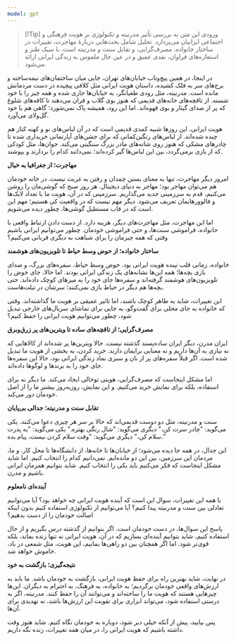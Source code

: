 ```yaml
---
model: gpt
---
```


> [!Tip] ورودی
> این متن به بررسی تأثیر مدرنیته و تکنولوژی بر هویت فرهنگی و اجتماعی ایرانیان می‌پردازد. تحلیل شامل بحث‌هایی دربارهٔ مهاجرت، تغییرات در ساختار خانواده، مصرف‌گرایی، و تقابل سنت و مدرنیته است. با سبک طنز و استعاره‌های فراوان، نقدی عمیق و در عین حال ملموس به زندگی ایرانی ارائه می‌شود.

در اینجا، در همین پیچ‌وتاب خیابان‌های تهران، جایی میان ساختمان‌های نیمه‌ساخته و برج‌های سر به فلک کشیده، داستان هویت ایرانی مثل کلافی پیچیده در دست مردمانش مانده است. مدرنیته، مثل رودی طغیانگر، به خیابان‌ها جاری شده و همه چیز را با خود شسته. از تاقچه‌های خانه‌های قدیمی که هنوز بوی گلاب و قران می‌دهند تا کافه‌های شلوغ که پر از صدای گیتار و بوی قهوه‌اند. اما این رود، همیشه پاک نمی‌شورد؛ گاهی هم با خود گل‌ولای می‌آورد.

هویت ایرانی، این روزها شبیه کمدی قدیمی است که در آن لباس‌های نو و کهنه کنار هم چیده شده‌اند. از لباس‌های رنگین‌کمانی که برای جشن‌های آپارتمانی خریداری شده تا چادرهای مشکی که هنوز روی شانه‌های مادر بزرگ سنگینی می‌کند. جوان‌ها، مثل کودکی که از بازی برمی‌گردد، بین این لباس‌ها گیر کرده‌اند؛ نمی‌دانند کدام را بردارند و بپوشند.

**مهاجرت؛ از جغرافیا به خیال**

امروز دیگر مهاجرت، تنها به معنای بستن چمدان و رفتن به غربت نیست. در خانه خودمان هم می‌توان مهاجر بود؛ مهاجر به دنیای دیجیتال. هر روز صبح که گوشی‌مان را روشن می‌کنیم، قدم به سرزمینی جدید می‌گذاریم. سرزمینی که در آن، هویت ما با تعداد لایک‌ها و فالوورهایمان تعریف می‌شود. دیگر مهم نیست که در واقعیت کی هستیم؛ مهم این است که در قاب مستطیل گوشی‌ها، چطور دیده می‌شویم.

اما این مهاجرت، مثل مهاجرت‌های دیگر، هزینه دارد. از دست دادن ارتباط واقعی با خانواده، فراموشی سنت‌ها، و حتی فراموشی خودمان. چطور می‌توانیم ایرانی باشیم وقتی که همه چیزمان را برای شباهت به دیگری قربانی می‌کنیم؟

**ساختار خانواده؛ از حوض وسط حیاط تا تلویزیون‌های هوشمند**

خانواده، زمانی قلب تپنده هویت ایرانی بود. حوض وسط حیاط، سفره‌های بزرگ، و صدای بازی بچه‌ها؛ همه این‌ها نشانه‌های یک زندگی ایرانی بودند. اما حالا، جای حوض را تلویزیون‌های هوشمند گرفته‌اند و سفره‌ها جای خود را به میزهای کوچک داده‌اند. حتی بچه‌ها هم دیگر در حیاط بازی نمی‌کنند؛ سرشان در تبلت‌هاست.

این تغییرات، شاید به ظاهر کوچک باشند، اما تاثیر عمیقی بر هویت ما گذاشته‌اند. وقتی که خانواده به جای محلی برای گفت‌وگو، به جایی برای تماشای سریال‌های خارجی تبدیل شود، چطور می‌توانیم هویت ایرانی را حفظ کنیم؟

**مصرف‌گرایی؛ از تاقچه‌های ساده تا ویترین‌های پر زرق‌وبرق**

ایران مدرن، دیگر ایران ساده‌پسند گذشته نیست. حالا ویترین‌ها پر شده‌اند از کالاهایی که نه نیازی به آن‌ها داریم و نه معنایی برایمان دارند. خرید کردن، به بخشی از هویت ما تبدیل شده است. اگر قبلاً سفره‌های پر از نان و سبزی نماد زندگی ایرانی بود، حالا این سفره‌ها جای خود را به برندها و لوگوها داده‌اند.

اما مشکل اینجاست که مصرف‌گرایی، هویتی توخالی ایجاد می‌کند. ما دیگر نه برای استفاده، بلکه برای نمایش خرید می‌کنیم. و این نمایش، روزبه‌روز بیشتر ما را از اصل خودمان دور می‌کند.

**تقابل سنت و مدرنیته؛ جدالی بی‌پایان**

سنت و مدرنیته، مثل دو دوست قدیمی‌اند که حالا بر سر هر چیزی دعوا می‌کنند. یکی می‌گوید: "چادر سرت کن،" دیگری می‌گوید: "شال رنگی بهتره." یکی می‌گوید: "به پدرت سلام کن،" دیگری می‌گوید: "وقت سلام کردن نیست، پیام بده."

این جدال، در همه جا دیده می‌شود؛ از خیابان‌ها تا خانه‌ها، از دانشگاه‌ها تا محل کار. و ما، مردمان این سرزمین، بین این دو مانده‌ایم. نمی‌دانیم کدام را انتخاب کنیم. اما شاید مشکل اینجاست که فکر می‌کنیم باید یکی را انتخاب کنیم. شاید بتوانیم همزمان ایرانی باشیم و مدرن.

**آینده‌ای نامعلوم**

با همه این تغییرات، سوال این است که آینده هویت ایرانی چه خواهد بود؟ آیا می‌توانیم تعادلی بین سنت و مدرنیته پیدا کنیم؟ آیا می‌توانیم از تکنولوژی استفاده کنیم بدون اینکه اصالت خودمان را از دست بدهیم؟

پاسخ این سوال‌ها، در دست خودمان است. اگر بتوانیم از گذشته درس بگیریم و از حال استفاده کنیم، شاید بتوانیم آینده‌ای بسازیم که در آن، هویت ایرانی نه تنها زنده بماند، بلکه قوی‌تر شود. اما اگر همچنان بین دو راهی‌ها بمانیم، این هویت، مثل شمعی در باد، خاموش خواهد شد.

**نتیجه‌گیری؛ بازگشت به خود**

در نهایت، شاید بهترین راه برای حفظ هویت ایرانی، بازگشت به خودمان باشد. ما باید به ارزش‌های واقعی خودمان برگردیم؛ به خانواده، به فرهنگ، به احترام به دیگران. این‌ها چیزهایی هستند که هویت ما را ساخته‌اند و می‌توانند آن را حفظ کنند. مدرنیته، اگر به درستی استفاده شود، می‌تواند ابزاری برای تقویت این ارزش‌ها باشد، نه تهدیدی برای آن‌ها.

پس بیایید، پیش از آنکه خیلی دیر شود، دوباره به خودمان نگاه کنیم. شاید هنوز وقت داشته باشیم که هویت ایرانی را، در میان همه تغییرات، زنده نگه داریم.